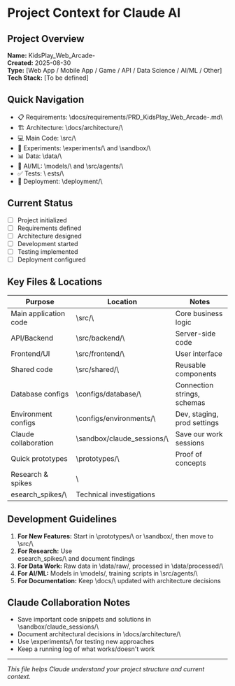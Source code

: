 # Project Context for Claude AI

## Project Overview
**Name:** KidsPlay_Web_Arcade-  
**Created:** 2025-08-30  
**Type:** [Web App / Mobile App / Game / API / Data Science / AI/ML / Other]  
**Tech Stack:** [To be defined]  

## Quick Navigation
- 📋 Requirements: \docs/requirements/PRD_KidsPlay_Web_Arcade-.md\
- 🏗️ Architecture: \docs/architecture/\
- 💻 Main Code: \src/\
- 🧪 Experiments: \experiments/\ and \sandbox/\
- 📊 Data: \data/\
- 🤖 AI/ML: \models/\ and \src/agents/\
- ✅ Tests: \	ests/\
- 🚀 Deployment: \deployment/\

## Current Status
- [ ] Project initialized
- [ ] Requirements defined
- [ ] Architecture designed
- [ ] Development started
- [ ] Testing implemented
- [ ] Deployment configured

## Key Files & Locations
| Purpose | Location | Notes |
|---------|----------|-------|
| Main application code | \src/\ | Core business logic |
| API/Backend | \src/backend/\ | Server-side code |
| Frontend/UI | \src/frontend/\ | User interface |
| Shared code | \src/shared/\ | Reusable components |
| Database configs | \configs/database/\ | Connection strings, schemas |
| Environment configs | \configs/environments/\ | Dev, staging, prod settings |
| Claude collaboration | \sandbox/claude_sessions/\ | Save our work sessions |
| Quick prototypes | \prototypes/\ | Proof of concepts |
| Research & spikes | \esearch_spikes/\ | Technical investigations |

## Development Guidelines
1. **For New Features:** Start in \prototypes/\ or \sandbox/\, then move to \src/\
2. **For Research:** Use \esearch_spikes/\ and document findings
3. **For Data Work:** Raw data in \data/raw/\, processed in \data/processed/\
4. **For AI/ML:** Models in \models/\, training scripts in \src/agents/\
5. **For Documentation:** Keep \docs/\ updated with architecture decisions

## Claude Collaboration Notes
- Save important code snippets and solutions in \sandbox/claude_sessions/\
- Document architectural decisions in \docs/architecture/\
- Use \experiments/\ for testing new approaches
- Keep a running log of what works/doesn't work

---
_This file helps Claude understand your project structure and current context._
